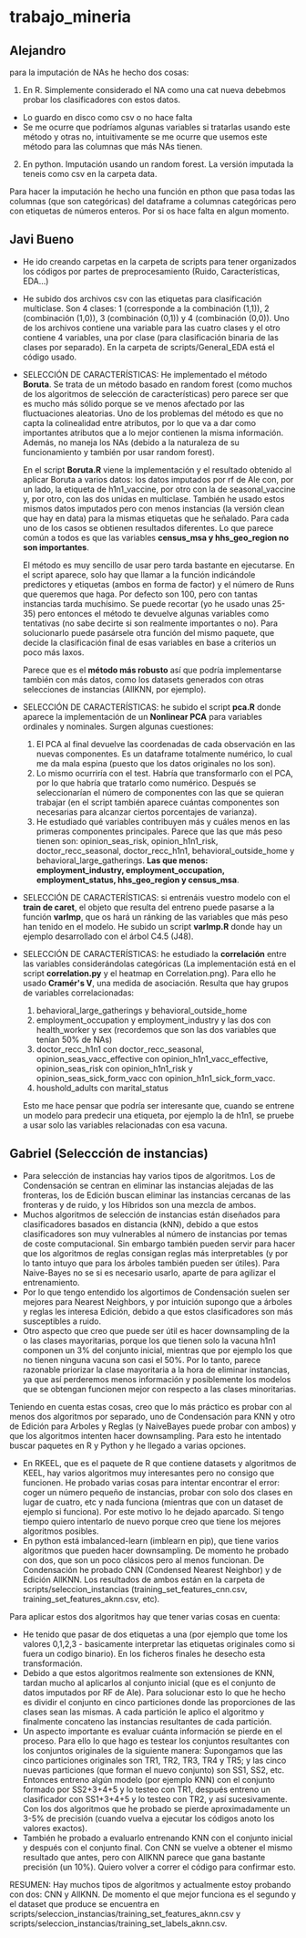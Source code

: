 # trabajo_mineria

## Alejandro

para la imputación de NAs he hecho dos cosas:

1.  En R. Simplemente considerado el NA como una cat nueva debebmos probar los clasificadores con estos datos. 
  * Lo guardo en disco como csv o no hace falta
  * Se me ocurre que podríamos algunas variables si tratarlas usando este método y otras no, intuitivamente se me ocurre que usemos este método para las columnas que más NAs tienen.
2.  En python. Imputación usando un random forest. La versión imputada la teneis como csv en la carpeta data.

Para hacer la imputación he hecho una función en pthon que pasa todas las columnas (que son categóricas) del dataframe a columnas categóricas pero con etiquetas de números enteros. Por si os hace falta en algun momento.

## Javi Bueno
- He ido creando carpetas en la carpeta de scripts para tener organizados los códigos por partes de preprocesamiento (Ruido, Características, EDA...)
- He subido dos archivos csv con las etiquetas para clasificación multiclase. Son 4 clases: 1 (corresponde a la combinación (1,1)), 2 (combinación (1,0)), 3 (combinación (0,1)) y 4 (combinación (0,0)). Uno de los archivos contiene una variable para las cuatro clases y el otro contiene 4 variables, una por clase (para clasificación binaria de las clases por separado). En la carpeta de scripts/General_EDA está el código usado.
- SELECCIÓN DE CARACTERÍSTICAS: He implementado el método **Boruta**. Se trata de un método basado en random forest (como muchos de los algoritmos de selección de características) pero parece ser que es mucho más sólido porque se ve menos afectado por las fluctuaciones aleatorias. Uno de los problemas del método es que no capta la colinealidad entre atributos, por lo que va a dar como importantes atributos que a lo mejor contienen la misma información. Además, no maneja los NAs (debido a la naturaleza de su funcionamiento y también por usar random forest).  

  En el script **Boruta.R** viene la implementación y el resultado obtenido al aplicar Boruta a varios datos: los datos imputados por rf de Ale con, por un lado, la etiqueta   de h1n1_vaccine, por otro con la de seasonal_vaccine y, por otro, con las dos unidas en multiclase. También he usado estos mismos datos imputados pero con menos instancias
  (la versión clean que hay en data) para la mismas etiquetas que he señalado. Para cada uno de los casos se obtienen resultados diferentes. Lo que parece común a todos es     que las variables **census_msa y hhs_geo_region no son importantes**.  

  El método es muy sencillo de usar pero tarda bastante en ejecutarse. En el script aparece, solo hay que llamar a la función indicándole predictores y etiquetas (ambos en     forma de factor) y el número de Runs que queremos que haga. Por defecto son 100, pero con tantas instancias tarda muchísimo. Se puede recortar (yo he usado unas 25-35) pero   entonces el método te devuelve algunas variables como tentativas (no sabe decirte si son realmente importantes o no). Para solucionarlo puede pasársele otra función del       mismo paquete, que decide la clasificación final de esas variables en base a criterios un poco más laxos.  

  Parece que es el **método más robusto** así que podría implementarse también con más datos, como los datasets generados con otras selecciones de instancias (AllKNN, por       ejemplo).
- SELECCIÓN DE CARACTERÍSTICAS: he subido el script **pca.R** donde aparece la implementación de un **Nonlinear PCA** para variables ordinales y nominales. Surgen algunas       cuestiones:
  1. El PCA al final devuelve las coordenadas de cada observación en las nuevas componentes. Es un dataframe totalmente numérico, lo cual me da mala espina (puesto que los      datos originales no los son). 
  2. Lo mismo ocurriría con el test. Habría que transformarlo con el PCA, por lo que habría que tratarlo como numérico. Después se seleccionarían el número de componentes con las que se quieran trabajar (en el script también aparece cuántas componentes son necesarias para alcanzar ciertos porcentajes de varianza).
  3. He estudiado qué variables contribuyen más y cuáles menos en las primeras componentes principales. Parece que las que más peso tienen son: opinion_seas_risk, opinion_h1n1_risk, doctor_recc_seasonal, doctor_recc_h1n1, behavioral_outside_home y behavioral_large_gatherings. **Las que menos: employment_industry, employment_occupation, employment_status, hhs_geo_region y census_msa**.
- SELECCIÓN DE CARACTERÍSTICAS: si entrenáis vuestro modelo con el **train de caret**, el objeto que resulta del entreno puede pasarse a la función **varImp**, que os hará un ránking de las variables que más peso han tenido en el modelo. He subido un script **varImp.R** donde hay un ejemplo desarrollado con el árbol C4.5 (J48).
- SELECCIÓN DE CARACTERÍSTICAS: he estudiado la **correlación** entre las variables considerándolas categóricas (La implementación está en el script **correlation.py** y el heatmap en Correlation.png). Para ello he usado **Cramér's V**, una medida de asociación. Resulta que hay grupos de variables correlacionadas:
  1. behavioral_large_gatherings y behavioral_outside_home
  2. employment_occupation y employment_industry y las dos con health_worker y sex (recordemos que son las dos variables que tenían 50% de NAs)
  3. doctor_recc_h1n1 con doctor_recc_seasonal, opinion_seas_vacc_effective con opinion_h1n1_vacc_effective, opinion_seas_risk con opinion_h1n1_risk y opinion_seas_sick_form_vacc con opinion_h1n1_sick_form_vacc.
  4. houshold_adults con marital_status
  
  Esto me hace pensar que podría ser interesante que, cuando se entrene un modelo para predecir una etiqueta, por ejemplo la de h1n1, se pruebe a usar solo las variables relacionadas con esa vacuna.

## Gabriel (Seleccción de instancias)

- Para selección de instancias hay varios tipos de algoritmos. Los de Condensación se centran en eliminar las instancias alejadas de las fronteras, los de Edición buscan eliminar las instancias cercanas de las fronteras y de ruido, y los Híbridos son una mezcla de ambos. 
- Muchos algoritmos de selección de instancias están diseñados para clasificadores basados en distancia (kNN), debido a que estos clasificadores son muy vulnerables al número de instancias por temas de coste computacional. Sin embargo también pueden servir para hacer que los algoritmos de reglas consigan reglas más interpretables (y por lo tanto intuyo que para los árboles también pueden ser útiles). Para Naive-Bayes no se si es necesario usarlo, aparte de para agilizar el entrenamiento.
- Por lo que tengo entendido los algortimos de Condensación suelen ser mejores para Nearest Neighbors, y por intuición supongo que a árboles y reglas les interesa Edición, debido a que estos clasificadores son más susceptibles a ruido.
- Otro aspecto que creo que puede ser útil es hacer downsampling de la o las clases mayoritarias, porque los que tienen solo la vacuna h1n1 componen un 3% del conjunto inicial, mientras que por ejemplo los que no tienen ninguna vacuna son casi el 50%. Por lo tanto, parece razonable priorizar la clase mayoritaria a la hora de eliminar instancias, ya que así perderemos menos información y posiblemente los modelos que se obtengan funcionen mejor con respecto a las clases minoritarias.

Teniendo en cuenta estas cosas, creo que lo más práctico es probar con al menos dos algoritmos por separado, uno de Condensación para KNN y otro de Edición para Arboles y Reglas (y NaiveBayes puede probar con ambos) y que los algoritmos intenten hacer downsampling. Para esto he intentado buscar paquetes en R y Python y he llegado a varias opciones. 
- En RKEEL, que es el paquete de R que contiene datasets y algoritmos de KEEL, hay varios algoritmos muy interesantes pero no consigo que funcionen. He probado varias cosas para intentar encontrar el error: coger un número pequeño de instancias, probar con solo dos clases en lugar de cuatro, etc y nada funciona (mientras que con un dataset de ejemplo si funciona). Por este motivo lo he dejado aparcado. Si tengo tiempo quiero intentarlo de nuevo porque creo que tiene los mejores algoritmos posibles.
- En python está imbalanced-learn (imblearn en pip), que tiene varios algoritmos que pueden hacer downsampling. De momento he probado con dos, que son un poco clásicos pero al menos funcionan. De Condensación he probado CNN (Condensed Nearest Neighbor) y de Edición AllKNN. Los resultados de ambos están en la carpeta de scripts/seleccion_instancias (training_set_features_cnn.csv, training_set_features_aknn.csv, etc). 

Para aplicar estos dos algoritmos hay que tener varias cosas en cuenta:
- He tenido que pasar de dos etiquetas a una (por ejemplo que tome los valores 0,1,2,3 - basicamente interpretar las etiquetas originales como si fuera un codigo binario). En los ficheros finales he desecho esta transformación.
- Debido a que estos algoritmos realmente son extensiones de KNN, tardan mucho al aplicarlos al conjunto inicial (que es el conjunto de datos imputados por RF de Ale). Para solucionar esto lo que he hecho es dividir el conjunto en cinco particiones donde las proporciones de las clases sean las mismas. A cada partición le aplico el algoritmo y finalmente concateno las instancias resultantes de cada partición.
- Un aspecto importante es evaluar cuánta información se pierde en el proceso. Para ello lo que hago es testear los conjuntos resultantes con los conjuntos originales de la siguiente manera: Supongamos que las cinco particiones originales son TR1, TR2, TR3, TR4 y TR5; y las cinco nuevas particiones (que forman el nuevo conjunto) son SS1, SS2, etc. Entonces entreno algún modelo (por ejemplo KNN) con el conjunto formado por SS2+3+4+5 y lo testeo con TR1, después entreno un clasificador con SS1+3+4+5 y lo testeo con TR2, y así sucesivamente. Con los dos algoritmos que he probado se pierde aproximadamente un 3-5% de precisión (cuando vuelva a ejecutar los códigos anoto los valores exactos). 
- También he probado a evaluarlo entrenando KNN con el conjunto inicial y después con el conjunto final. Con CNN se vuelve a obtener el mismo resultado que antes, pero con AllKNN parece que gana bastante precisión (un 10%). Quiero volver a correr el código para confirmar esto.

RESUMEN: Hay muchos tipos de algoritmos y actualmente estoy probando con dos: CNN y AllKNN. De momento el que mejor funciona es el segundo y el dataset que produce se encuentra en scripts/seleccion_instancias/training_set_features_aknn.csv y scripts/seleccion_instancias/training_set_labels_aknn.csv.
